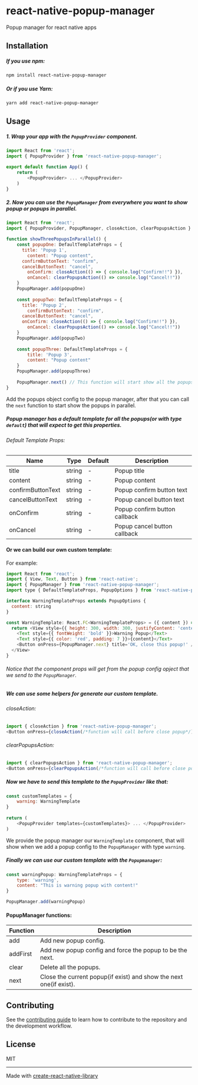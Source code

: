 # react-native-popup-manager
Popup manager for react native apps
## Installation

##### If you use npm:
```sh
npm install react-native-popup-manager
```
##### Or if you use Yarn:
```sh
yarn add react-native-popup-manager
```
## Usage
##### 1. Wrap your app with the `PopupProvider` component.
```js
import React from 'react';
import { PopupProvider } from 'react-native-popup-manager';

export default function App() {
	return (
		<PopupProvider> ... </PopupProvider>
	)
}
```

##### 2. Now you can use the `PopupManager` from everywhere you want to show popup or popups in parallel.
```js
import React from 'react';
import { PopupProvider, PopupManager, closeAction, clearPopupsAction } from 'react-native-popup-manager';

function showThreePopupsInParallel() {
	const popupOne: DefaultTemplateProps = {
	  title: 'Popup 1',
		content: "Popup content",
	  confirmButtonText: "confirm",
	  cancelButtonText: "cancel",
		onConfirm: closeAction(() => { console.log("Confirm!!") }),
		onCancel: clearPopupsAction(() => console.log("Cancel!!"))
	}
	PopupManager.add(popupOne)
		
	const popupTwo: DefaultTemplateProps = {
	  title: 'Popup 2',
		confirmButtonText: "confirm",
	  cancelButtonText: "cancel",
	  onConfirm: closeAction(() => { console.log("Confirm!!") }),
		onCancel: clearPopupsAction(() => console.log("Cancel!!"))
	}
	PopupManager.add(popupTwo)
		
	const popupThree: DefaultTemplateProps = {
		title: 'Popup 3',
		content: "Popup content"
	}
	PopupManager.add(popupThree)
		
	PopupManager.next() // This function will start show all the popups in parallel.
}
```
Add the popups object config to the popup manager, 
after that you can call the `next` function to start show the popups in parallel.

##### Popup manager has a default template for all the popups(or with type `default`) that will expect to get this properties.
###### Default Template Props:
| Name | Type | Default | Description |
| -------------------------------- | -------------------- | ------------------------------ | ------------------------------------------------------------------------------------------------------------------------------------------ |
| title | string | - | Popup title
| content | string | - | Popup content
| confirmButtonText | string | - | Popup confirm button text
| cancelButtonText | string | - | Popup cancel button text
| onConfirm | string | - | Popup confirm button callback
| onCancel | string | - | Popup cancel button callback

#### Or we can build our own custom template:
For example:
```js
import React from 'react';
import { View, Text, Button } from 'react-native';
import { PopupManager } from 'react-native-popup-manager';
import type { DefaultTemplateProps, PopupOptions } from 'react-native-popup-manager/@types';

interface WarningTemplateProps extends PopupOptions {
  content: string
}

const WarningTemplate: React.FC<WarningTemplateProps> = ({ content }) => {
  return <View style={{ height: 300, width: 300, justifyContent: 'center', alignItems: 'center', backgroundColor: 'white' }}>
    <Text style={{ fontWeight: 'bold' }}>Warning Popup</Text>
    <Text style={{ color: 'red', padding: 7 }}>{content}</Text>
    <Button onPress={PopupManager.next} title='OK, close this popup!' />
  </View>
}
```
###### Notice that the component props will get from the popup config opject that we send to the `PopupManager`.

##### We can use some helpers for generate our custom template.
###### closeAction:
```js
import { closeAction } from 'react-native-popup-manager';
<Button onPress={closeAction(/*function will call before close popup*/)} title='close button' />
```
###### clearPopupsAction:
```js
import { clearPopupsAction } from 'react-native-popup-manager';
<Button onPress={clearPopupsAction(/*function will call before close popup*/)} title='clear popups button' />
```

##### Now we have to send this template to the `PopupProvider` like that:
```js
const customTemplates = {
    warning: WarningTemplate
}
  
return (
	<PopupProvider templates={customTemplates}> ... </PopupProvider>
)
```
We provide the popup manager our `WarningTemplate` component, that will show when we add a popup config to the `PopupManager` with type `warning`.
##### Finally we can use our custom template with the `Popupmanager`:
```js
const warningPopup: WarningTemplateProps = {
	type: 'warning',
	content: "This is warning popup with content!"
}

PopupManager.add(warningPopup)
```

#### PopupManager functions:
| Function | Description |
| -------------------------------- | --------------------------------------------------------------------------------- |
| add | Add new popup config.
| addFirst | Add new popup config and force the popup to be the next.
| clear | Delete all the popups.
| next | Close the current popup(if exist) and show the next one(if exist).

## Contributing

See the [contributing guide](CONTRIBUTING.md) to learn how to contribute to the repository and the development workflow.

## License

MIT

---

Made with [create-react-native-library](https://github.com/callstack/react-native-builder-bob)
